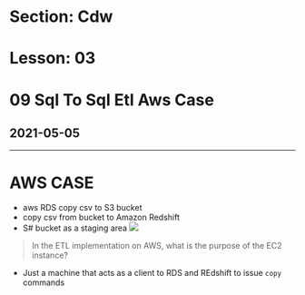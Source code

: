 # Section: Cdw
# Lesson: 03
# 09 Sql To Sql Etl Aws Case
## 2021-05-05
---

# AWS CASE

- aws RDS copy csv to S3 bucket
- copy csv from bucket to Amazon Redshift
- S# bucket as a staging area
![](https://i.imgur.com/sqSitnz.png)


>In the ETL implementation on AWS, what is the purpose of the EC2 instance?
- Just a machine that acts as a client to RDS and REdshift to issue `copy` commands



